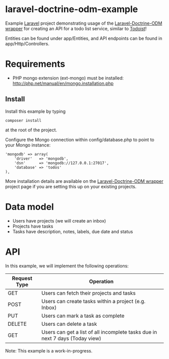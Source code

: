 # laravel-doctrine-odm-example

Example [Laravel](https://github.com/laravel/laravel) project demonstrating usage of the 
[Laravel-Doctrine-ODM wrapper](https://github.com/chefsplate/laravel-doctrine-odm) 
for creating an API for a todo list service, similar to [Todoist](https://todoist.com)! 

Entities can be found under app/Entities, and API endpoints can be found in app/Http/Controllers.

# Requirements

- PHP mongo extension (ext-mongo) must be installed: http://php.net/manual/en/mongo.installation.php

## Install

Install this example by typing

    composer install

at the root of the project.

Configure the Mongo connection within config/database.php to point to your Mongo instance:

    'mongodb' => array(
        'driver'   => 'mongodb',
        'dsn'      => 'mongodb://127.0.0.1:27017',
        'database' => 'todos'
    ),

More installation details are available on the [Laravel-Doctrine-ODM wrapper](https://github.com/chefsplate/laravel-doctrine-odm) 
project page if you are setting this up on your existing projects.

# Data model

- Users have projects (we will create an inbox)
- Projects have tasks
- Tasks have description, notes, labels, due date and status

# API

In this example, we will implement the following operations:

Request Type | Operation
--- | ---
GET | Users can fetch their projects and tasks
POST | Users can create tasks within a project (e.g. Inbox)
PUT | Users can mark a task as complete
DELETE | Users can delete a task
GET | Users can get a list of all incomplete tasks due in next 7 days (Today view)

Note: This example is a work-in-progress.